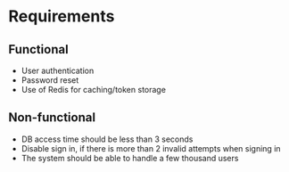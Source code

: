 # Requirements

## Functional
- User authentication
- Password reset
- Use of Redis for caching/token storage

## Non-functional
- DB access time should be less than 3 seconds
- Disable sign in, if there is more than 2 invalid attempts when signing in
- The system should be able to handle a few thousand users
